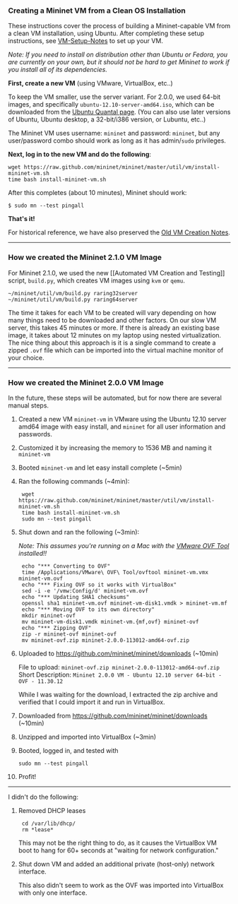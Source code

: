 ### Creating a Mininet VM from a Clean OS Installation

These instructions cover the process of building a Mininet-capable VM from a clean VM installation, using Ubuntu. After completing these setup instructions, see [VM-Setup-Notes](VM-Setup-Notes) to set up your VM.

_Note: If you need to install on distribution other than Ubuntu or Fedora, you are currently on your own, but it should not be hard to get Mininet to work if you install all of its dependencies._

**First, create a new VM** (using VMware, VirtualBox, etc..) 

To keep the VM smaller, use the server variant.  For 2.0.0, we used 64-bit images, and specifically `ubuntu-12.10-server-amd64.iso`, which can be downloaded from the [Ubuntu Quantal page](http://releases.ubuntu.com/quantal/). (You can also use later versions of Ubuntu, Ubuntu desktop, a 32-bit/i386 version, or Lubuntu, etc..)

The Mininet VM uses username: `mininet` and password: `mininet`, but any user/password combo should work as long as it has admin/`sudo` privileges.

**Next, log in to the new VM and do the following**:

    wget https://raw.github.com/mininet/mininet/master/util/vm/install-mininet-vm.sh
    time bash install-mininet-vm.sh

After this completes (about 10 minutes), Mininet should work:

    $ sudo mn --test pingall

**That's it!**

For historical reference, we have also preserved the [Old VM Creation Notes](Old-VM-Creation-Notes).

***

### How we created the Mininet 2.1.0 VM Image

For Mininet 2.1.0, we used the new [[Automated VM Creation and Testing]] script, `build.py`, which creates VM images using `kvm` or `qemu`.

    ~/mininet/util/vm/build.py raring32server
    ~/mininet/util/vm/build.py raring64server

The time it takes for each VM to be created will vary depending on how many things need to be downloaded and other factors. On our slow VM server, this takes 45 minutes or more. If there is already an existing base image, it takes about 12 minutes on my laptop using nested virtualization. The nice thing about this approach is it is a single command to create a zipped `.ovf` file which can be imported into the virtual machine monitor of your choice.

***

### How we created the Mininet 2.0.0 VM Image

In the future, these steps will be automated, but for now there are several manual steps.

1. Created a new VM `mininet-vm` in VMware using the Ubuntu 12.10 server amd64 image with easy install, and `mininet` for all user information and passwords.

2. Customized it by increasing the memory to 1536 MB and naming it `mininet-vm`

3. Booted `mininet-vm` and let easy install complete (~5min)

4. Ran the following commands (~4min):

        wget https://raw.github.com/mininet/mininet/master/util/vm/install-mininet-vm.sh
        time bash install-mininet-vm.sh
        sudo mn --test pingall

6. Shut down and ran the following (~3min):

   *Note: This assumes you're running on a Mac with the
    [VMware OVF Tool](http://www.vmware.com/support/developer/ovf/) installed!!*

        echo "*** Converting to OVF"
        time /Applications/VMware\ OVF\ Tool/ovftool mininet-vm.vmx mininet-vm.ovf
        echo "*** Fixing OVF so it works with VirtualBox" 
        sed -i -e '/vmw:Config/d' mininet-vm.ovf
        echo "*** Updating SHA1 checksums"
        openssl sha1 mininet-vm.ovf mininet-vm-disk1.vmdk > mininet-vm.mf
        echo "*** Moving OVF to its own directory"
        mkdir mininet-ovf
        mv mininet-vm-disk1.vmdk mininet-vm.{mf,ovf} mininet-ovf
        echo "*** Zipping OVF"
        zip -r mininet-ovf mininet-ovf
        mv mininet-ovf.zip mininet-2.0.0-113012-amd64-ovf.zip

7. Uploaded to <https://github.com/mininet/mininet/downloads> (~10min)

   File to upload: `mininet-ovf.zip mininet-2.0.0-113012-amd64-ovf.zip`  
   Short Description: `Mininet 2.0.0 VM - Ubuntu 12.10 server 64-bit - OVF - 11.30.12`  

   While I was waiting for the download, I extracted the zip archive and verified that I could
   import it and run in VirtualBox.

8. Downloaded from <https://github.com/mininet/mininet/downloads> (~10min)

9. Unzipped and imported into VirtualBox (~3min)

10. Booted, logged in, and tested with

        sudo mn --test pingall

11. Profit!

----

I didn't do the following:

1. Removed DHCP leases

        cd /var/lib/dhcp/
        rm *lease*

   This may not be the right thing to do, as it causes the VirtualBox VM boot to hang
   for 60+ seconds at "waiting for network configuration."

2. Shut down VM and added an additional private (host-only) network interface.

   This also didn't seem to work as the OVF was imported into VirtualBox with only one interface.